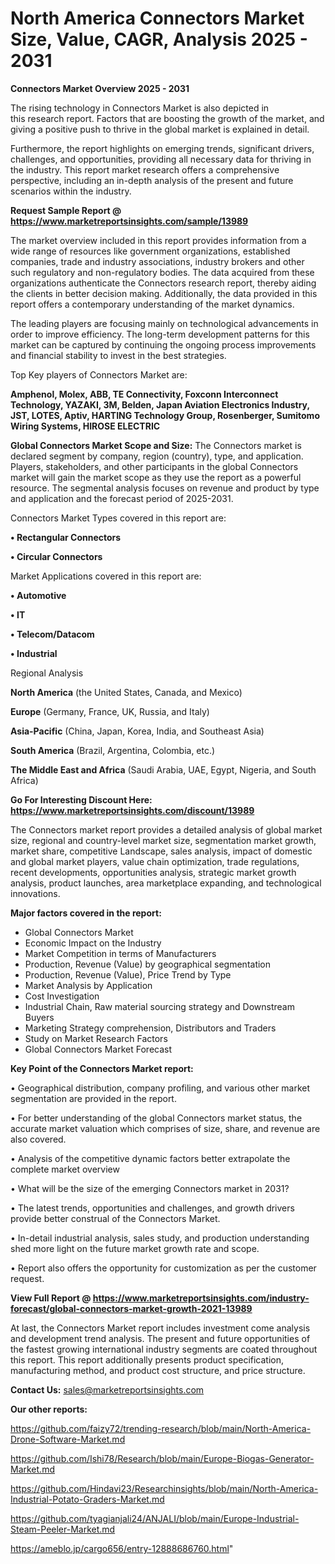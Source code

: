  # North America Connectors Market Size, Value, CAGR, Analysis 2025 - 2031

<Strong> Connectors Market Overview 2025 - 2031</strong>

The rising technology in Connectors Market is also depicted in this research report. Factors that are boosting the growth of the market, and giving a positive push to thrive in the global market is explained in detail.

Furthermore, the report highlights on emerging trends, significant drivers, challenges, and opportunities, providing all necessary data for thriving in the industry. This report market research offers a comprehensive perspective, including an in-depth analysis of the present and future scenarios within the industry.

<strong>Request Sample Report @ <a href=https://www.marketreportsinsights.com/sample/13989>https://www.marketreportsinsights.com/sample/13989</a></strong>

The market overview included in this report provides information from a wide range of resources like government organizations, established companies, trade and industry associations, industry brokers and other such regulatory and non-regulatory bodies. The data acquired from these organizations authenticate the Connectors research report, thereby aiding the clients in better decision making. Additionally, the data provided in this report offers a contemporary understanding of the market dynamics.

The leading players are focusing mainly on technological advancements in order to improve efficiency. The long-term development patterns for this market can be captured by continuing the ongoing process improvements and financial stability to invest in the best strategies.

Top Key players of Connectors Market are:

<strong>Amphenol, Molex, ABB, TE Connectivity, Foxconn Interconnect Technology, YAZAKI, 3M, Belden, Japan Aviation Electronics Industry, JST, LOTES, Aptiv, HARTING Technology Group, Rosenberger, Sumitomo Wiring Systems, HIROSE ELECTRIC</strong>

<strong><b>Global Connectors Market Scope and Size:</b></strong>
The Connectors market is declared segment by company, region (country), type, and application. Players, stakeholders, and other participants in the global Connectors market will gain the market scope as they use the report as a powerful resource. The segmental analysis focuses on revenue and product by type and application and the forecast period of 2025-2031.

Connectors Market Types covered in this report are:

<strong>• Rectangular Connectors

• Circular Connectors</strong>

Market Applications covered in this report are:

<strong>• Automotive

• IT

• Telecom/Datacom

• Industrial</strong> 

Regional Analysis

<strong>North America</strong> (the United States, Canada, and Mexico)

<strong>Europe</strong> (Germany, France, UK, Russia, and Italy)

<strong>Asia-Pacific</strong> (China, Japan, Korea, India, and Southeast Asia)

<strong>South America</strong> (Brazil, Argentina, Colombia, etc.)

<strong>The Middle East and Africa</strong> (Saudi Arabia, UAE, Egypt, Nigeria, and South Africa)

<strong>Go For Interesting Discount Here: <a href=https://www.marketreportsinsights.com/discount/13989>https://www.marketreportsinsights.com/discount/13989</a></strong>

The Connectors market report provides a detailed analysis of global market size, regional and country-level market size, segmentation market growth, market share, competitive Landscape, sales analysis, impact of domestic and global market players, value chain optimization, trade regulations, recent developments, opportunities analysis, strategic market growth analysis, product launches, area marketplace expanding, and technological innovations.

<strong><b>Major factors covered in the report:</b></strong>
<ul>
  <li>Global Connectors Market </li>
  <li>Economic Impact on the Industry</li>
  <li>Market Competition in terms of Manufacturers</li>
  <li>Production, Revenue (Value) by geographical segmentation</li>
  <li>Production, Revenue (Value), Price Trend by Type</li>
  <li>Market Analysis by Application</li>
  <li>Cost Investigation</li>
  <li>Industrial Chain, Raw material sourcing strategy and Downstream Buyers</li>
  <li>Marketing Strategy comprehension, Distributors and Traders</li>
  <li>Study on Market Research Factors</li>
  <li>Global Connectors Market Forecast</li>
</ul>

<strong><b>Key Point of the Connectors Market report:</b></strong>

• Geographical distribution, company profiling, and various other market segmentation are provided in the report.

• For better understanding of the global Connectors market status, the accurate market valuation which comprises of size, share, and revenue are also covered.

• Analysis of the competitive dynamic factors better extrapolate the complete market overview

• What will be the size of the emerging Connectors market in 2031?

• The latest trends, opportunities and challenges, and growth drivers provide better construal of the Connectors Market.

• In-detail industrial analysis, sales study, and production understanding shed more light on the future market growth rate and scope.

• Report also offers the opportunity for customization as per the customer request.

<strong><b>View Full Report @ <a href=https://www.marketreportsinsights.com/industry-forecast/global-connectors-market-growth-2021-13989>https://www.marketreportsinsights.com/industry-forecast/global-connectors-market-growth-2021-13989</a></b></strong>


At last, the Connectors Market report includes investment come analysis and development trend analysis. The present and future opportunities of the fastest growing international industry segments are coated throughout this report. This report additionally presents product specification, manufacturing method, and product cost structure, and price structure.

<strong>Contact Us:</strong>
sales@marketreportsinsights.com

<strong>Our other reports:</strong>

<a href=https://github.com/faizy72/trending-research/blob/main/North-America-Drone-Software-Market.md>https://github.com/faizy72/trending-research/blob/main/North-America-Drone-Software-Market.md</a>

<a href=https://github.com/Ishi78/Research/blob/main/Europe-Biogas-Generator-Market.md>https://github.com/Ishi78/Research/blob/main/Europe-Biogas-Generator-Market.md</a>

<a href=https://github.com/Hindavi23/Researchinsights/blob/main/North-America-Industrial-Potato-Graders-Market.md>https://github.com/Hindavi23/Researchinsights/blob/main/North-America-Industrial-Potato-Graders-Market.md</a>

<a href=https://github.com/tyagianjali24/ANJALI/blob/main/Europe-Industrial-Steam-Peeler-Market.md>https://github.com/tyagianjali24/ANJALI/blob/main/Europe-Industrial-Steam-Peeler-Market.md</a>

<a href=https://ameblo.jp/cargo656/entry-12888686760.html>https://ameblo.jp/cargo656/entry-12888686760.html</a>"
